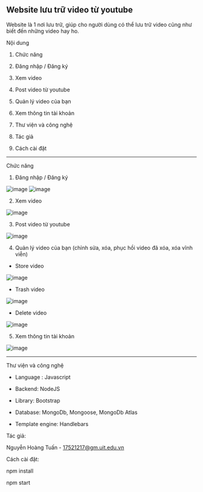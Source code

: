 Website lưu trữ video từ youtube
---
Website là 1 nơi lưu trữ, giúp cho người dùng có thể lưu trữ video cũng như biết đến những video hay ho.

Nội dung

1. Chức năng

  1. Đăng nhập / Đăng ký
  
  2. Xem video
  
  3. Post video từ youtube
  
  4. Quản lý video của bạn
  
  5. Xem thông tin tài khoản

2. Thư viện và công nghệ

3. Tác giả

4. Cách cài đặt

---

Chức năng
  
  1. Đăng nhập / Đăng ký

  ![image](https://user-images.githubusercontent.com/48887111/122668969-272e6500-d1e5-11eb-9099-9aa7b1134180.png) ![image](https://user-images.githubusercontent.com/48887111/122668975-331a2700-d1e5-11eb-81cc-57d2ce610a8d.png)

  2. Xem video
  
  ![image](https://user-images.githubusercontent.com/48887111/122668986-4b8a4180-d1e5-11eb-9983-2cb05ea93d9a.png)
  
  3. Post video từ youtube
  
  ![image](https://user-images.githubusercontent.com/48887111/122669044-9f952600-d1e5-11eb-93b9-591bdb381825.png)

  4. Quản lý video của bạn (chỉnh sửa, xóa, phục hồi video đã xóa, xóa vĩnh viễn)
  
  * Store video
  
  ![image](https://user-images.githubusercontent.com/48887111/122669117-04e91700-d1e6-11eb-9454-9bef82a7b1c6.png)
  
  * Trash video
  
  ![image](https://user-images.githubusercontent.com/48887111/122669139-20542200-d1e6-11eb-9b3e-176b7b7be654.png)
  
  * Delete video
  
  ![image](https://user-images.githubusercontent.com/48887111/122669148-2e09a780-d1e6-11eb-9acc-29112e5c034f.png)

  5. Xem thông tin tài khoản
  
  ![image](https://user-images.githubusercontent.com/48887111/122669063-c05d7b80-d1e5-11eb-98ef-3abd6af23806.png)

---

Thư viện và công nghệ
  
  * Language : Javascript
  
  * Backend: NodeJS
  
  * Library: Bootstrap
  
  * Database: MongoDb, Mongoose, MongoDb Atlas
  
  * Template engine: Handlebars

Tác giả:
  
  Nguyễn Hoàng Tuấn - 17521217@gm.uit.edu.vn
  
Cách cài đặt:
  
  npm install
  
  npm start
